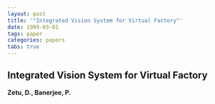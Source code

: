 ```yaml
---
layout: post
title: '"Integrated Vision System for Virtual Factory"'
date: 1999-03-01
tags: paper
categories: papers
tabs: true
---
```


## Integrated Vision System for Virtual Factory
**Zetu, D., Banerjee, P.**
